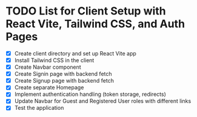 # TODO List for Client Setup with React Vite, Tailwind CSS, and Auth Pages

- [x] Create client directory and set up React Vite app
- [x] Install Tailwind CSS in the client
- [x] Create Navbar component
- [x] Create Signin page with backend fetch
- [x] Create Signup page with backend fetch
- [x] Create separate Homepage
- [x] Implement authentication handling (token storage, redirects)
- [x] Update Navbar for Guest and Registered User roles with different links
- [x] Test the application
